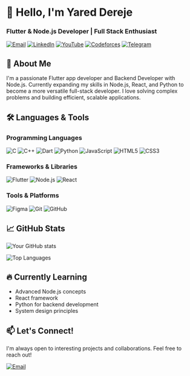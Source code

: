 # 👋 Hello, I'm Yared Dereje

### Flutter & Node.js Developer | Full Stack Enthusiast

[![Email](https://img.shields.io/badge/-yareddereje780@gmail.com-D14836?style=flat&logo=gmail&logoColor=white)](mailto:yareddereje780@gmail.com)
[![LinkedIn](https://img.shields.io/badge/-LinkedIn-0077B5?style=flat&logo=linkedin&logoColor=white)](YOUR_LINKEDIN_URL)
[![YouTube](https://img.shields.io/badge/-YouTube-FF0000?style=flat&logo=youtube&logoColor=white)](YOUR_YOUTUBE_URL)
[![Codeforces](https://img.shields.io/badge/-Codeforces-1F8ACB?style=flat&logo=codeforces&logoColor=white)](YOUR_CODEFORCES_URL)
[![Telegram](https://img.shields.iobadge/-Telegram-2CA5E0?style=flat&logo=telegram&logoColor=white)](YOUR_TELEGRAM_URL)

## 🚀 About Me

I'm a passionate Flutter app developer and Backend Developer with Node.js. Currently expanding my skills in Node.js, React, and Python to become a more versatile full-stack developer. I love solving complex problems and building efficient, scalable applications.

## 🛠️ Languages & Tools

### Programming Languages
![C](https://img.shields.io/badge/-C-A8B9CC?style=flat&logo=c&logoColor=white)
![C++](https://img.shields.io/badge/-C++-00599C?style=flat&logo=c%2B%2B&logoColor=white)
![Dart](https://img.shields.io/badge/-Dart-0175C2?style=flat&logo=dart&logoColor=white)
![Python](https://img.shields.io/badge/-Python-3776AB?style=flat&logo=python&logoColor=white)
![JavaScript](https://img.shields.io/badge/-JavaScript-F7DF1E?style=flat&logo=javascript&logoColor=black)
![HTML5](https://img.shields.io/badge/-HTML5-E34F26?style=flat&logo=html5&logoColor=white)
![CSS3](https://img.shields.io/badge/-CSS3-1572B6?style=flat&logo=css3&logoColor=white)

### Frameworks & Libraries
![Flutter](https://img.shields.io/badge/-Flutter-02569B?style=flat&logo=flutter&logoColor=white)
![Node.js](https://img.shields.io/badge/-Node.js-339933?style=flat&logo=node.js&logoColor=white)
![React](https://img.shields.io/badge/-React-61DAFB?style=flat&logo=react&logoColor=black)

### Tools & Platforms
![Figma](https://img.shields.io/badge/-Figma-F24E1E?style=flat&logo=figma&logoColor=white)
![Git](https://img.shields.io/badge/-Git-F05032?style=flat&logo=git&logoColor=white)
![GitHub](https://img.shields.io/badge/-GitHub-181717?style=flat&logo=github&logoColor=white)

## 📈 GitHub Stats

![Your GitHub stats](https://github-readme-stats.vercel.app/api?username=YOUR_USERNAME&show_icons=true&theme=radical)

![Top Languages](https://github-readme-stats.vercel.app/api/top-langs/?username=YOUR_USERNAME&layout=compact&theme=radical)

## 🔥 Currently Learning
- Advanced Node.js concepts
- React framework
- Python for backend development
- System design principles

## 📫 Let's Connect!
I'm always open to interesting projects and collaborations. Feel free to reach out!

[![Email](https://img.shields.io/badge/-yareddereje780@gmail.com-D14836?style=for-the-badge&logo=gmail&logoColor=white)](mailto:yareddereje780@gmail.com)
